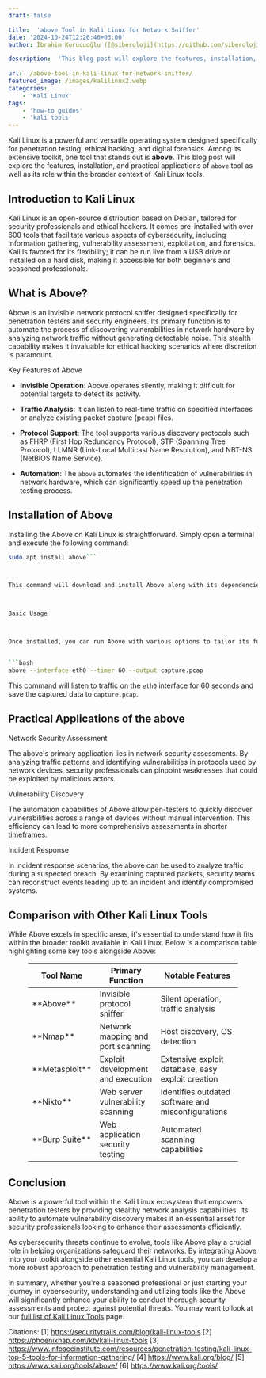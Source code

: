 ```yaml
---
draft: false

title:  'above Tool in Kali Linux for Network Sniffer'
date: '2024-10-24T12:26:46+03:00'
author: İbrahim Korucuoğlu ([@siberoloji](https://github.com/siberoloji))

description:  'This blog post will explore the features, installation, and practical applications of above tool, as well as its role.' 
 
url:  /above-tool-in-kali-linux-for-network-sniffer/
featured_image: /images/kalilinux2.webp
categories:
    - 'Kali Linux'
tags:
    - 'how-to guides'
    - 'kali tools'
---
```



Kali Linux is a powerful and versatile operating system designed specifically for penetration testing, ethical hacking, and digital forensics. Among its extensive toolkit, one tool that stands out is **above**. This blog post will explore the features, installation, and practical applications of `above` tool as well as its role within the broader context of Kali Linux tools.



## Introduction to Kali Linux



Kali Linux is an open-source distribution based on Debian, tailored for security professionals and ethical hackers. It comes pre-installed with over 600 tools that facilitate various aspects of cybersecurity, including information gathering, vulnerability assessment, exploitation, and forensics. Kali is favored for its flexibility; it can be run live from a USB drive or installed on a hard disk, making it accessible for both beginners and seasoned professionals.



## What is Above?



Above is an invisible network protocol sniffer designed specifically for penetration testers and security engineers. Its primary function is to automate the process of discovering vulnerabilities in network hardware by analyzing network traffic without generating detectable noise. This stealth capability makes it invaluable for ethical hacking scenarios where discretion is paramount.



Key Features of Above


* **Invisible Operation**: Above operates silently, making it difficult for potential targets to detect its activity.

* **Traffic Analysis**: It can listen to real-time traffic on specified interfaces or analyze existing packet capture (pcap) files.

* **Protocol Support**: The tool supports various discovery protocols such as FHRP (First Hop Redundancy Protocol), STP (Spanning Tree Protocol), LLMNR (Link-Local Multicast Name Resolution), and NBT-NS (NetBIOS Name Service).

* **Automation**: The `above` automates the identification of vulnerabilities in network hardware, which can significantly speed up the penetration testing process.




## Installation of Above



Installing the Above on Kali Linux is straightforward. Simply open a terminal and execute the following command:


```bash
sudo apt install above```



This command will download and install Above along with its dependencies, which include Python 3 and Scapy. After installation, you can access the tool by typing `above` in the terminal.



Basic Usage



Once installed, you can run Above with various options to tailor its functionality to your needs. For example:


```bash
above --interface eth0 --timer 60 --output capture.pcap
```



This command will listen to traffic on the `eth0` interface for 60 seconds and save the captured data to `capture.pcap`.



## Practical Applications of the above



Network Security Assessment



The above's primary application lies in network security assessments. By analyzing traffic patterns and identifying vulnerabilities in protocols used by network devices, security professionals can pinpoint weaknesses that could be exploited by malicious actors.



Vulnerability Discovery



The automation capabilities of Above allow pen-testers to quickly discover vulnerabilities across a range of devices without manual intervention. This efficiency can lead to more comprehensive assessments in shorter timeframes.



Incident Response



In incident response scenarios, the above can be used to analyze traffic during a suspected breach. By examining captured packets, security teams can reconstruct events leading up to an incident and identify compromised systems.



## Comparison with Other Kali Linux Tools



While Above excels in specific areas, it's essential to understand how it fits within the broader toolkit available in Kali Linux. Below is a comparison table highlighting some key tools alongside Above:


<!-- wp:table -->
<figure class="wp-block-table"><table class="has-fixed-layout"><thead><tr><th>Tool Name</th><th>Primary Function</th><th>Notable Features</th></tr></thead><tbody><tr><td>**Above**</td><td>Invisible protocol sniffer</td><td>Silent operation, traffic analysis</td></tr><tr><td>**Nmap**</td><td>Network mapping and port scanning</td><td>Host discovery, OS detection</td></tr><tr><td>**Metasploit**</td><td>Exploit development and execution</td><td>Extensive exploit database, easy exploit creation</td></tr><tr><td>**Nikto**</td><td>Web server vulnerability scanning</td><td>Identifies outdated software and misconfigurations</td></tr><tr><td>**Burp Suite**</td><td>Web application security testing</td><td>Automated scanning capabilities</td></tr></tbody></table></figure>
<!-- /wp:table -->


## Conclusion



Above is a powerful tool within the Kali Linux ecosystem that empowers penetration testers by providing stealthy network analysis capabilities. Its ability to automate vulnerability discovery makes it an essential asset for security professionals looking to enhance their assessments efficiently.



As cybersecurity threats continue to evolve, tools like Above play a crucial role in helping organizations safeguard their networks. By integrating Above into your toolkit alongside other essential Kali Linux tools, you can develop a more robust approach to penetration testing and vulnerability management.



In summary, whether you're a seasoned professional or just starting your journey in cybersecurity, understanding and utilizing tools like the Above will significantly enhance your ability to conduct thorough security assessments and protect against potential threats. You may want to look at our <a href="https://www.siberoloji.com/full-list-of-kali-linux-tools/" target="_blank" rel="noreferrer noopener">full list of Kali Linux Tools</a> page.



Citations: [1] https://securitytrails.com/blog/kali-linux-tools [2] https://phoenixnap.com/kb/kali-linux-tools [3] https://www.infosecinstitute.com/resources/penetration-testing/kali-linux-top-5-tools-for-information-gathering/ [4] https://www.kali.org/blog/ [5] <a href="https://www.kali.org/tools/above/" target="_blank" rel="noopener" title="">https://www.kali.org/tools/above/</a> [6] https://www.kali.org/tools/
